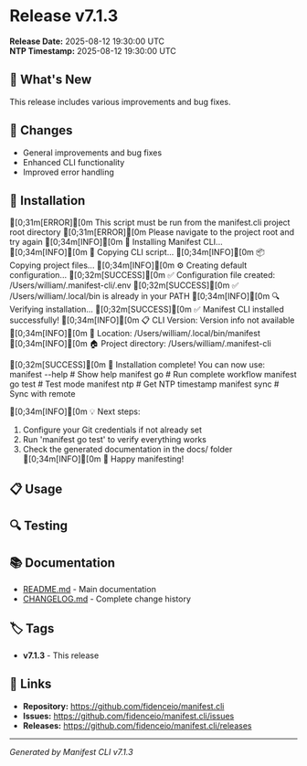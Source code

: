 # Release v7.1.3

**Release Date:** 2025-08-12 19:30:00 UTC  
**NTP Timestamp:** 2025-08-12 19:30:00 UTC  

## 🎯 What's New

This release includes various improvements and bug fixes.

## 🔧 Changes

- General improvements and bug fixes
- Enhanced CLI functionality
- Improved error handling

## 🚀 Installation

[0;31m[ERROR][0m This script must be run from the manifest.cli project root directory
[0;31m[ERROR][0m Please navigate to the project root and try again
[0;34m[INFO][0m 🚀 Installing Manifest CLI...
[0;34m[INFO][0m 📁 Copying CLI script...
[0;34m[INFO][0m 📦 Copying project files...
[0;34m[INFO][0m ⚙️  Creating default configuration...
[0;32m[SUCCESS][0m ✅ Configuration file created: /Users/william/.manifest-cli/.env
[0;32m[SUCCESS][0m ✅ /Users/william/.local/bin is already in your PATH
[0;34m[INFO][0m 🔍 Verifying installation...
[0;32m[SUCCESS][0m ✅ Manifest CLI installed successfully!
[0;34m[INFO][0m 📋 CLI Version: Version info not available
[0;34m[INFO][0m 📍 Location: /Users/william/.local/bin/manifest
[0;34m[INFO][0m 🏠 Project directory: /Users/william/.manifest-cli

[0;32m[SUCCESS][0m 🎉 Installation complete! You can now use:
  manifest --help          # Show help
  manifest go              # Run complete workflow
  manifest go test         # Test mode
  manifest ntp             # Get NTP timestamp
  manifest sync            # Sync with remote

[0;34m[INFO][0m 💡 Next steps:
  1. Configure your Git credentials if not already set
  2. Run 'manifest go test' to verify everything works
  3. Check the generated documentation in the docs/ folder
[0;34m[INFO][0m 🚀 Happy manifesting!

## 📋 Usage



## 🔍 Testing



## 📚 Documentation

- [README.md](README.md) - Main documentation
- [CHANGELOG.md](CHANGELOG.md) - Complete change history

## 🏷️ Tags

- **v7.1.3** - This release

## 🔗 Links

- **Repository:** https://github.com/fidenceio/manifest.cli
- **Issues:** https://github.com/fidenceio/manifest.cli/issues
- **Releases:** https://github.com/fidenceio/manifest.cli/releases

---

*Generated by Manifest CLI v7.1.3*
